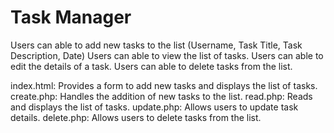 # Task Manager
Users can able to add new tasks to the list (Username, Task Title, Task Description, Date)
Users can able to view the list of tasks.
Users can able to edit the details of a task. 
Users can able to delete tasks from the list.

index.html: Provides a form to add new tasks and displays the list of tasks.
create.php: Handles the addition of new tasks to the list.
read.php: Reads and displays the list of tasks.
update.php: Allows users to update task details.
delete.php: Allows users to delete tasks from the list.


